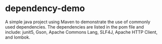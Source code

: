 # dependency-demo
A simple java project using Maven to demonstrate the use of commonly used dependencies.
The dependencies are listed in the pom file and include: junit5, Gson, Apache Commons Lang, SLF4J, Apache HTTP Client, and lombok.
